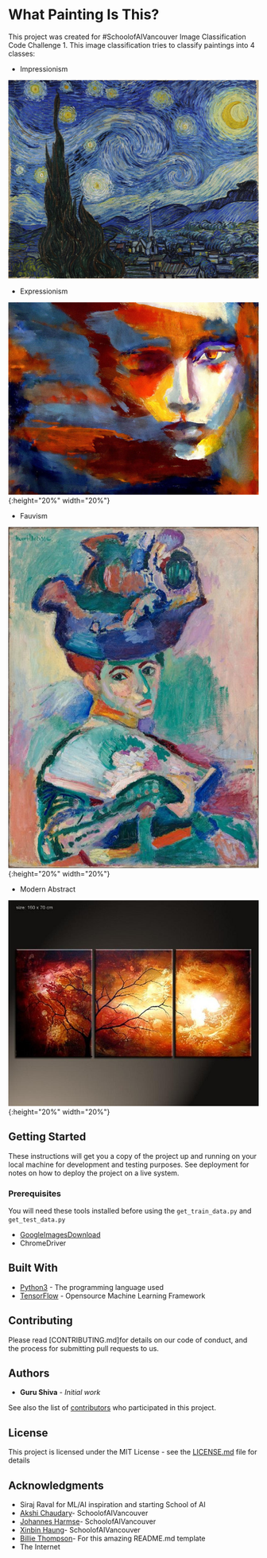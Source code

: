 # What Painting Is This?

This project was created for #SchoolofAIVancouver Image Classification Code Challenge 1. This image classification tries to classify paintings into 4 classes:

* Impressionism

![Starry Night](/common/starry_night.jpg?=10x20 "Starry Night By Vincent Van Gogh")

* Expressionism

![Expressionist Woman](/common/expressionist-woman.jpg?=10pxx20px "Expressionist Woman"){:height="20%" width="20%"}


* Fauvism

![Matisse Woman](/common/matisse-woman-with-a-hat.jpg?raw=True "Mattise Woman With A Hat By Henri Mattise"){:height="20%" width="20%"}


* Modern Abstract

![Modern Abstract Painting](/common/modern_abstract_1.jpg?raw=True "Modern Abstract Painting"){:height="20%" width="20%"}


## Getting Started

These instructions will get you a copy of the project up and running on your local machine for development and testing purposes. See deployment for notes on how to deploy the project on a live system.

### Prerequisites

You will need these tools installed before using the `get_train_data.py` and `get_test_data.py`

* [GoogleImagesDownload](https://github.com/hardikvasa/google-images-download)
* ChromeDriver 




## Built With

* [Python3](https://www.python.org/about/) - The programming language used
* [TensorFlow](https://www.tensorflow.org/) - Opensource Machine Learning Framework


## Contributing

Please read [CONTRIBUTING.md]for details on our code of conduct, and the process for submitting pull requests to us.


## Authors

* **Guru Shiva** - *Initial work* 

See also the list of [contributors](https://github.com/your/project/contributors) who participated in this project.

## License

This project is licensed under the MIT License - see the [LICENSE.md](LICENSE.md) file for details

## Acknowledgments

* Siraj Raval for ML/AI inspiration and starting School of AI
* [Akshi Chaudary](https://github.com/akshi8)- SchoolofAIVancouver
* [Johannes Harmse](https://github.com/johannesharmse)- SchoolofAIVancouver
* [Xinbin Haung](https://github.com/xinbinhuang)- SchoolofAIVancouver
* [Billie Thompson](https://github.com/PurpleBooth)- For this amazing README.md template
* The Internet 